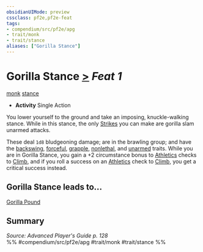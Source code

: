 ```yaml
---
obsidianUIMode: preview
cssclass: pf2e,pf2e-feat
tags:
- compendium/src/pf2e/apg
- trait/monk
- trait/stance
aliases: ["Gorilla Stance"]
---
```

# Gorilla Stance  [>](../../Rules/core-rulebook/chapter-9-playing-the-game.md#Actions "Single Action") *Feat 1*  
[monk](../../Rules/traits/monk.md)  [stance](../../Rules/traits/stance.md)  

- **Activity** Single Action

You lower yourself to the ground and take an imposing, knuckle-walking stance. While in this stance, the only [Strikes](../../Rules/actions/strike.md) you can make are gorilla slam unarmed attacks.

These deal `1d8` bludgeoning damage; are in the brawling group; and have the [backswing](../../Rules/traits/backswing.md), [forceful](../../Rules/traits/forceful.md), [grapple](../../Rules/traits/grapple.md), [nonlethal](../../Rules/traits/nonlethal.md), and [unarmed](../../Rules/traits/unarmed.md) traits. While you are in Gorilla Stance, you gain a +2 circumstance bonus to [Athletics](../skills.md#Athletics) checks to [Climb](../../Rules/actions/climb.md), and if you roll a success on an [Athletics](../skills.md#Athletics) check to [Climb](../../Rules/actions/climb.md), you get a critical success instead.

## Gorilla Stance leads to...

[Gorilla Pound](gorilla-pound-apg.md)

## Summary

*Source: Advanced Player's Guide p. 128*  
%% #compendium/src/pf2e/apg #trait/monk #trait/stance %%